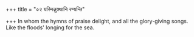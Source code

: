 +++
title = "०२ यस्मिन्नुक्थानि रण्यन्ति"

+++
In whom the hymns of praise delight, and all the glory-giving songs.  
     Like the floods' longing for the sea.